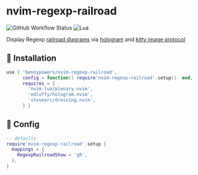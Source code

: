 # nvim-regexp-railroad

![GitHub Workflow Status](https://img.shields.io/github/workflow/status/ellisonleao/nvim-plugin-template/default?style=for-the-badge)
![Lua](https://img.shields.io/badge/Made%20with%20Lua-blueviolet.svg?style=for-the-badge&logo=lua)

Display Regexp [railroad diagrams](https://github.com/tabatkins/railroad-diagrams/)
via [hologram](https://github.com/edluffy/hologram.nvim)
and [kitty image protocol](https://sw.kovidgoyal.net/kitty/graphics-protocol/)

## 🚚 Installation

```lua
use { 'bennypowers/nvim-regexp-railroad',
      config = function() require'nvim-regexp-railroad'.setup()  end,
      requires = {
        'nvim-lua/plenary.nvim',
        'edluffy/hologram.nvim',
        'stevearc/dressing.nvim',
      } }
```

## 🤔 Config

```lua
-- defaults
require'nvim-regexp-railroad'.setup {
  mappings = {
    RegexpRailroadShow = 'gR',
  },
}
```
